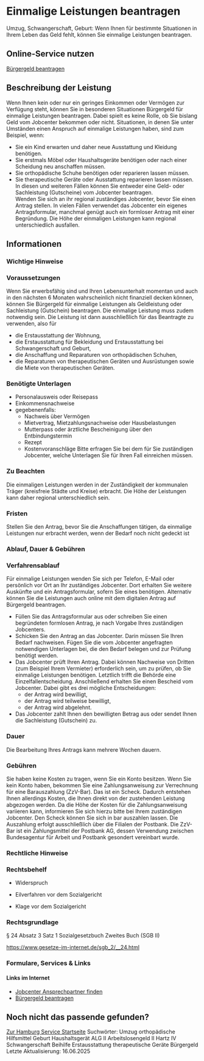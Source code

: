# Einmalige Leistungen beantragen
Umzug, Schwangerschaft, Geburt: Wenn Ihnen für bestimmte Situationen in Ihrem Leben das Geld fehlt, können Sie einmalige Leistungen beantragen.

## Online-Service nutzen
[Bürgergeld beantragen](https://www.arbeitsagentur.de/arbeitslos-arbeit-finden/buergergeld/buergergeld-beantragen)

## Beschreibung der Leistung
Wenn Ihnen kein oder nur ein geringes Einkommen oder Vermögen zur Verfügung steht, können Sie in besonderen Situationen Bürgergeld für einmalige Leistungen beantragen. Dabei spielt es keine Rolle, ob Sie bislang Geld vom Jobcenter bekommen oder nicht. Situationen, in denen Sie unter Umständen einen Anspruch auf einmalige Leistungen haben, sind zum Beispiel, wenn:
* Sie ein Kind erwarten und daher neue Ausstattung und Kleidung benötigen.
* Sie erstmals Möbel oder Haushaltsgeräte benötigen oder nach einer Scheidung neu anschaffen müssen.
* Sie orthopädische Schuhe benötigen oder reparieren lassen müssen.
* Sie therapeutische Geräte oder Ausstattung reparieren lassen müssen.
In diesen und weiteren Fällen können Sie entweder eine Geld- oder Sachleistung (Gutscheine) vom Jobcenter beantragen.  
Wenden Sie sich an ihr regional zuständiges Jobcenter, bevor Sie einen Antrag stellen. In vielen Fällen verwendet das Jobcenter ein eigenes Antragsformular, manchmal genügt auch ein formloser Antrag mit einer Begründung. Die Höhe der einmaligen Leistungen kann regional unterschiedlich ausfallen.

## Informationen

### Wichtige Hinweise

### Voraussetzungen
Wenn Sie erwerbsfähig sind und Ihren Lebensunterhalt momentan und auch in den nächsten 6 Monaten wahrscheinlich nicht finanziell decken können, können Sie Bürgergeld für einmalige Leistungen als Geldleistung oder Sachleistung (Gutschein) beantragen. Die einmalige Leistung muss zudem notwendig sein. Die Leistung ist dann ausschließlich für das Beantragte zu verwenden, also für
* die Erstausstattung der Wohnung,
* die Erstausstattung für Bekleidung und Erstausstattung bei Schwangerschaft und Geburt,
* die Anschaffung und Reparaturen von orthopädischen Schuhen,
* die Reparaturen von therapeutischen Geräten und Ausrüstungen sowie die Miete von therapeutischen Geräten.

### Benötigte Unterlagen
* Personalausweis oder Reisepass
* Einkommensnachweise
* gegebenenfalls:
  + Nachweis über Vermögen
  + Mietvertrag, Mietzahlungsnachweise oder Hausbelastungen
  + Mutterpass oder ärztliche Bescheinigung über den Entbindungstermin
  + Rezept
  + Kostenvoranschläge
Bitte erfragen Sie bei dem für Sie zuständigen Jobcenter, welche Unterlagen Sie für Ihren Fall einreichen müssen.

### Zu Beachten
Die einmaligen Leistungen werden in der Zuständigkeit der kommunalen Träger (kreisfreie Städte und Kreise) erbracht. Die Höhe der Leistungen kann daher regional unterschiedlich sein.

### Fristen
Stellen Sie den Antrag, bevor Sie die Anschaffungen tätigen, da einmalige Leistungen nur erbracht werden, wenn der Bedarf noch nicht gedeckt ist

### Ablauf, Dauer & Gebühren

### Verfahrensablauf
Für einmalige Leistungen wenden Sie sich per Telefon, E-Mail oder persönlich vor Ort an Ihr zuständiges Jobcenter. Dort erhalten Sie weitere Auskünfte und ein Antragsformular, sofern Sie eines benötigen. Alternativ können Sie die Leistungen auch online mit dem digitalen Antrag auf Bürgergeld beantragen.
* Füllen Sie das Antragsformular aus oder schreiben Sie einen begründeten formlosen Antrag, je nach Vorgabe Ihres zuständigen Jobcenters.
* Schicken Sie den Antrag an das Jobcenter. Darin müssen Sie Ihren Bedarf nachweisen. Fügen Sie die vom Jobcenter angefragten notwendigen Unterlagen bei, die den Bedarf belegen und zur Prüfung benötigt werden.
* Das Jobcenter prüft Ihren Antrag. Dabei können Nachweise von Dritten (zum Beispiel Ihrem Vermieter) erforderlich sein, um zu prüfen, ob Sie einmalige Leistungen benötigen. Letztlich trifft die Behörde eine Einzelfallentscheidung. Anschließend erhalten Sie einen Bescheid vom Jobcenter. Dabei gibt es drei mögliche Entscheidungen:
  + der Antrag wird bewilligt,
  + der Antrag wird teilweise bewilligt,
  + der Antrag wird abgelehnt.
* Das Jobcenter zahlt Ihnen den bewilligten Betrag aus oder sendet Ihnen die Sachleistung (Gutschein) zu.

### Dauer
Die Bearbeitung Ihres Antrags kann mehrere Wochen dauern.

### Gebühren
Sie haben keine Kosten zu tragen, wenn Sie ein Konto besitzen. Wenn Sie kein Konto haben, bekommen Sie eine Zahlungsanweisung zur Verrechnung für eine Barauszahlung (ZzV-Bar). Das ist ein Scheck. Dadurch entstehen Ihnen allerdings Kosten, die Ihnen direkt von der zustehenden Leistung abgezogen werden. Da die Höhe der Kosten für die Zahlungsanweisung variieren kann, informieren Sie sich hierzu bitte bei Ihrem zuständigen Jobcenter. Den Scheck können Sie sich in bar auszahlen lassen. Die Auszahlung erfolgt ausschließlich über die Filialen der Postbank. Die ZzV-Bar ist ein Zahlungsmittel der Postbank AG, dessen Verwendung zwischen Bundesagentur für Arbeit und Postbank gesondert vereinbart wurde.

### Rechtliche Hinweise

### Rechtsbehelf

* Widerspruch

* Eilverfahren vor dem Sozialgericht

* Klage vor dem Sozialgericht

### Rechtsgrundlage
§ 24 Absatz 3 Satz 1 Sozialgesetzbuch Zweites Buch (SGB II)  

<https://www.gesetze-im-internet.de/sgb_2/__24.html>

### Formulare, Services & Links

#### Links im Internet
* [Jobcenter Ansprechpartner finden](https://www.arbeitsagentur.de/ueber-uns/ansprechpartner)
* [Bürgergeld beantragen](https://www.arbeitsagentur.de/arbeitslos-arbeit-finden/buergergeld/buergergeld-beantragen)

## Noch nicht das passende gefunden?
 [Zur Hamburg Service Startseite](/service/)
Suchwörter: Umzug orthopädische Hilfsmittel Geburt Haushaltsgerät ALG II Arbeitslosengeld II Hartz IV Schwangerschaft Beihilfe Erstausstattung therapeutische Geräte Bürgergeld
Letzte Aktualisierung: 16.06.2025